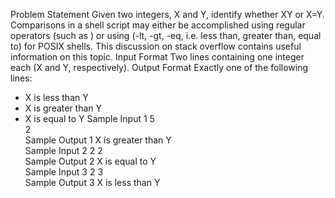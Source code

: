 Problem Statement
Given two integers, X and Y, identify whether X<Y or X>Y or X=Y.
Comparisons in a shell script may either be accomplished using regular operators (such as <or >) or using (-lt, -gt, -eq, i.e. less than, greater than, equal to) for POSIX shells. This discussion on stack overflow contains useful information on this topic.
Input Format 
Two lines containing one integer each (X and Y, respectively).
Output Format 
Exactly one of the following lines: 
- X is less than Y 
- X is greater than Y 
- X is equal to Y
Sample Input 1
5  
2  
Sample Output 1
X is greater than Y  
Sample Input 2
2
2  
Sample Output 2
X is equal to Y   
Sample Input 3
2
3  
Sample Output 3
X is less than Y  
